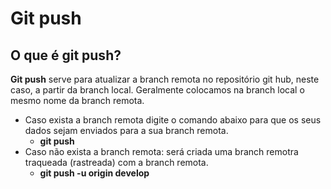 # Git push

## O que é git push?

**Git push** serve para atualizar a branch remota no repositório git hub, neste caso,  a partir da branch local. Geralmente colocamos na branch local o mesmo nome da branch remota.

* Caso exista a branch remota digite o comando abaixo para que os seus dados sejam enviados para a sua branch remota.
  * **git push**
* Caso não exista a branch remota: será criada uma branch remotra traqueada (rastreada) com a branch remota.
  * **git push -u origin develop**
